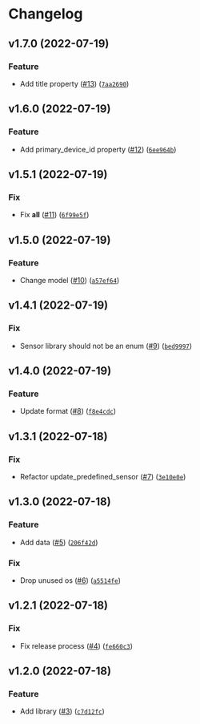 # Changelog

<!--next-version-placeholder-->

## v1.7.0 (2022-07-19)
### Feature
* Add title property ([#13](https://github.com/Bluetooth-Devices/sensor-state-data/issues/13)) ([`7aa2690`](https://github.com/Bluetooth-Devices/sensor-state-data/commit/7aa26901f77a8ad4109465c6232d8ae9ea99432c))

## v1.6.0 (2022-07-19)
### Feature
* Add primary_device_id property ([#12](https://github.com/Bluetooth-Devices/sensor-state-data/issues/12)) ([`6ee964b`](https://github.com/Bluetooth-Devices/sensor-state-data/commit/6ee964b98b144a6f7c1e78444972e4759ee6223e))

## v1.5.1 (2022-07-19)
### Fix
* Fix __all__ ([#11](https://github.com/Bluetooth-Devices/sensor-state-data/issues/11)) ([`6f99e5f`](https://github.com/Bluetooth-Devices/sensor-state-data/commit/6f99e5f6f3c3021ad320527e3024f5dbcb6186aa))

## v1.5.0 (2022-07-19)
### Feature
* Change model ([#10](https://github.com/Bluetooth-Devices/sensor-state-data/issues/10)) ([`a57ef64`](https://github.com/Bluetooth-Devices/sensor-state-data/commit/a57ef64a255e6e40cdeea6332937a0f0891b1b3f))

## v1.4.1 (2022-07-19)
### Fix
* Sensor library should not be an enum ([#9](https://github.com/Bluetooth-Devices/sensor-state-data/issues/9)) ([`bed9997`](https://github.com/Bluetooth-Devices/sensor-state-data/commit/bed9997e57f073e581c26329629ef0e05f8980c3))

## v1.4.0 (2022-07-19)
### Feature
* Update format ([#8](https://github.com/Bluetooth-Devices/sensor-state-data/issues/8)) ([`f8e4cdc`](https://github.com/Bluetooth-Devices/sensor-state-data/commit/f8e4cdcacb415fd5c446e1ec263b19397c49b840))

## v1.3.1 (2022-07-18)
### Fix
* Refactor update_predefined_sensor ([#7](https://github.com/Bluetooth-Devices/sensor-state-data/issues/7)) ([`3e10e0e`](https://github.com/Bluetooth-Devices/sensor-state-data/commit/3e10e0e20c274cb7f334ed8590d90d7fb10c622d))

## v1.3.0 (2022-07-18)
### Feature
* Add data ([#5](https://github.com/Bluetooth-Devices/sensor-state-data/issues/5)) ([`206f42d`](https://github.com/Bluetooth-Devices/sensor-state-data/commit/206f42d5b14e80995e78ff5d658d3f0a3f0edc37))

### Fix
* Drop unused os ([#6](https://github.com/Bluetooth-Devices/sensor-state-data/issues/6)) ([`a5514fe`](https://github.com/Bluetooth-Devices/sensor-state-data/commit/a5514fe2135659c026e8f629d96a2337bf49cfc1))

## v1.2.1 (2022-07-18)
### Fix
* Fix release process ([#4](https://github.com/Bluetooth-Devices/sensor-state-data/issues/4)) ([`fe660c3`](https://github.com/Bluetooth-Devices/sensor-state-data/commit/fe660c3ea4a2b964f32e50801ddc4f4c8c85fdd4))

## v1.2.0 (2022-07-18)
### Feature
* Add library ([#3](https://github.com/Bluetooth-Devices/sensor-state-data/issues/3)) ([`c7d12fc`](https://github.com/Bluetooth-Devices/sensor-state-data/commit/c7d12fc63e9e253c3548951bd8c3c0dfc6620dde))
